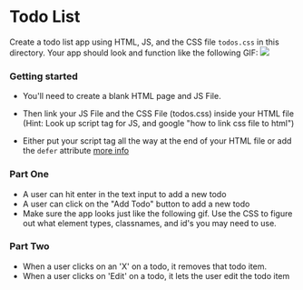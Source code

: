 # Todo List

Create a todo list app using HTML, JS, and the CSS file `todos.css` in this directory.  Your app should look and function like the following GIF:
![](http://i.gyazo.com/f5261ff193975c56b6ca3be266a96420.gif)


### Getting started

 - You'll need to create a blank HTML page and JS File. 

 - Then link your JS File and the CSS File (todos.css) inside your HTML file
 (Hint: Look up script tag for JS, and google "how to link css file to html")

 - Either put your script tag all the way at the end of your HTML file or add the `defer` attribute [more info](https://developer.mozilla.org/en-US/docs/Web/HTML/Element/script)

### Part One

* A user can hit enter in the text input to add a new todo
* A user can click on the "Add Todo" button to add a new todo
* Make sure the app looks just like the following gif.  Use the CSS to figure out what element types, classnames, and id's you may need to use.

### Part Two

* When a user clicks on an 'X' on a todo, it removes that todo item.
* When a user clicks on 'Edit' on a todo, it lets the user edit the todo item


